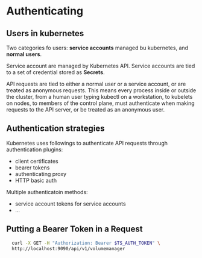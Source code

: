 # Authenticating

## Users in kubernetes

Two categories fo users: **service accounts** managed bu kubernetes, and **normal users**.

Service account are managed by Kubernetes API. Service accounts are tied to a set of credential stored as **Secrets**.

API requests are tied to either a normal user or a service account, or are treated as anonymous requests. This means every process inside or outside the cluster, from a human user typing kubectl on a workstation, to kubelets on nodes, to members of the control plane, must authenticate when making requests to the API server, or be treated as an anonymous user.

## Authentication strategies

Kubernetes uses followings to authenticate API requests through authentication plugins:
* client certificates
* bearer tokens
* authenticating proxy
* HTTP basic auth

Multiple authenticatoin methods:
* service account tokens for service accounts
* ...

## Putting a Bearer Token in a Request

```bash
  curl -X GET -H "Authorization: Bearer $TS_AUTH_TOKEN" \
  http://localhost:9090/api/v1/volumemanager
```